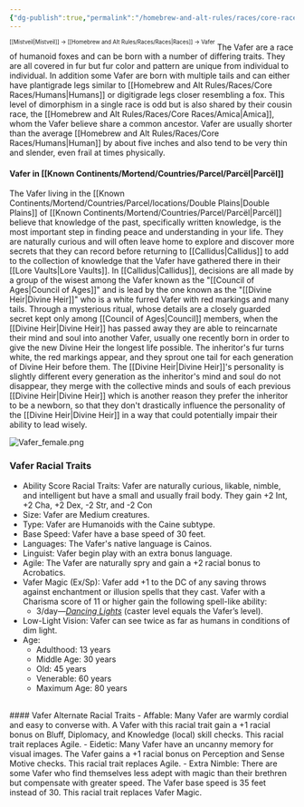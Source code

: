 ```yaml
---
{"dg-publish":true,"permalink":"/homebrew-and-alt-rules/races/core-races/vafer/"}
---
```


<sup><sup>[[Mistveil\|Mistveil]] → [[Homebrew and Alt Rules/Races/Races\|Races]] → Vafer</sup></sup>
The Vafer are a race of humanoid foxes and can be born with a number of differing traits. They are all covered in fur but fur color and pattern are unique from individual to individual. In addition some Vafer are born with multiple tails and can either have plantigrade legs similar to [[Homebrew and Alt Rules/Races/Core Races/Humans\|Humans]] or digitigrade legs closer resembling a fox. This level of dimorphism in a single race is odd but is also shared by their cousin race, the [[Homebrew and Alt Rules/Races/Core Races/Amica\|Amica]], whom the Vafer believe share a common ancestor. Vafer are usually shorter than the average [[Homebrew and Alt Rules/Races/Core Races/Humans\|Human]] by about five inches and also tend to be very thin and slender, even frail at times physically. 
#### Vafer in [[Known Continents/Mortend/Countries/Parcel/Parcël\|Parcël]]
The Vafer living in the [[Known Continents/Mortend/Countries/Parcel/locations/Double Plains\|Double Plains]] of [[Known Continents/Mortend/Countries/Parcel/Parcël\|Parcël]] believe that knowledge of the past, specifically written knowledge, is the most important step in finding peace and understanding in your life. They are naturally curious and will often leave home to explore and discover more secrets that they can record before returning to [[Callidus\|Callidus]] to add to the collection of knowledge that the Vafer have gathered there in their [[Lore Vaults\|Lore Vaults]]. In [[Callidus\|Callidus]], decisions are all made by a group of the wisest among the Vafer known as the "[[Council of Ages\|Council of Ages]]" and is lead by the one known as the "[[Divine Heir\|Divine Heir]]" who is a white furred Vafer with red markings and many tails. Through a mysterious ritual, whose details are a closely guarded secret kept only among [[Council of Ages\|Council]] members, when the [[Divine Heir\|Divine Heir]] has passed away they are able to reincarnate their mind and soul into another Vafer, usually one recently born in order to give the new Divine Heir the longest life possible. The inheritor's fur turns white, the red markings appear, and they sprout one tail for each generation of Divine Heir before them. The [[Divine Heir\|Divine Heir]]'s personality is slightly different every generation as the inheritor's mind and soul do not disappear, they merge with the collective minds and souls of each previous [[Divine Heir\|Divine Heir]] which is another reason they prefer the inheritor to be a newborn, so that they don't drastically influence the personality of the [[Divine Heir\|Divine Heir]] in a way that could potentially impair their ability to lead wisely.

![Vafer_female.png](/img/user/Attachments/Vafer_female.png)

### Vafer Racial Traits
- Ability Score Racial Traits: Vafer are naturally curious, likable, nimble, and intelligent but have a small and usually frail body. They gain +2 Int, +2 Cha, +2 Dex, -2 Str, and -2 Con 
- Size: Vafer are Medium creatures.
- Type: Vafer are Humanoids with the Caine subtype.
- Base Speed: Vafer have a base speed of 30 feet.
- Languages: The Vafer's native language is Cainos.
- Linguist: Vafer begin play with an extra bonus language.
- Agile: The Vafer are naturally spry and gain a +2 racial bonus to Acrobatics. 
- Vafer Magic (Ex/Sp): Vafer add +1 to the DC of any saving throws against enchantment or illusion spells that they cast. Vafer with a Charisma score of 11 or higher gain the following spell-like ability:
    - 3/day—[*Dancing Lights*](https://www.d20pfsrd.com/magic/all-spells/d/dancing-lights/) (caster level equals the Vafer’s level).
- Low-Light Vision: Vafer can see twice as far as humans in conditions of dim light.
- Age:
    - Adulthood: 13 years
    - Middle Age: 30 years
    - Old: 45 years
    - Venerable: 60 years
    - Maximum Age: 80 years
<br>
#### Vafer Alternate Racial Traits
- Affable: Many Vafer are warmly cordial and easy to converse with. A Vafer with this racial trait gain a +1 racial bonus on Bluff, Diplomacy, and Knowledge (local) skill checks. This racial trait replaces Agile.
- Eidetic: Many Vafer have an uncanny memory for visual images. The Vafer gains a +1 racial bonus on Perception and Sense Motive checks. This racial trait replaces Agile.
- Extra Nimble: There are some Vafer who find themselves less adept with magic than their brethren but compensate with greater speed. The Vafer base speed is 35 feet instead of 30. This racial trait replaces Vafer Magic.
